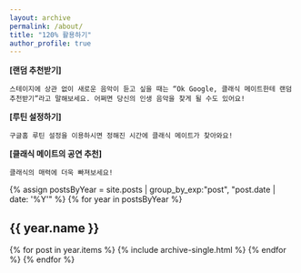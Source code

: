 ```yaml
---
layout: archive
permalink: /about/
title: "120% 활용하기"
author_profile: true
---
```


**[랜덤 추천받기]**

    스테이지에 상관 없이 새로운 음악이 듣고 싶을 때는 “Ok Google, 클래식 메이트한테 랜덤추천받기”라고 말해보세요. 어쩌면 당신의 인생 음악을 찾게 될 수도 있어요!


**[루틴 설정하기]**

    구글홈 루틴 설정을 이용하시면 정해진 시간에 클래식 메이트가 찾아와요!


**[클래식 메이트의 공연 추천]**

    클래식의 매력에 더욱 빠져보세요!

{% assign postsByYear = site.posts | group_by_exp:"post", "post.date | date: '%Y'"  %}
{% for year in postsByYear %}
  <h2 id="{{ year.name | slugify }}" class="archive__subtitle">{{ year.name }}</h2>
  {% for post in year.items %}
    {% include archive-single.html %}
  {% endfor %}
{% endfor %}